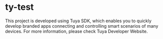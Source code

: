 # ty-test
This project is developed using Tuya SDK, which enables you to quickly develop branded apps connecting and controlling smart scenarios of many devices. 
For more information, please check Tuya Developer Website. 
